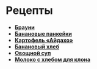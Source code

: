 # Рецепты

- [**Брауни**](brownie.md)
- [**Банановые панкейки**](banance_panceic.md)
- [**Картофель «Айдахо»**](Idaho_Potatoes.md)
- [**Банановый хлеб**]()
- [**Овощной суп**]()
- [**Молоко с хлебом для клона**]()